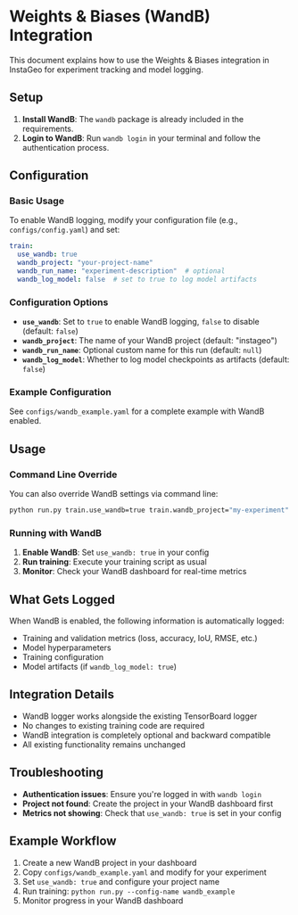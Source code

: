 # Weights & Biases (WandB) Integration

This document explains how to use the Weights & Biases integration in InstaGeo for experiment tracking and model logging.

## Setup

1. **Install WandB**: The `wandb` package is already included in the requirements.
2. **Login to WandB**: Run `wandb login` in your terminal and follow the authentication process.

## Configuration

### Basic Usage

To enable WandB logging, modify your configuration file (e.g., `configs/config.yaml`) and set:

```yaml
train:
  use_wandb: true
  wandb_project: "your-project-name"
  wandb_run_name: "experiment-description"  # optional
  wandb_log_model: false  # set to true to log model artifacts
```

### Configuration Options

- **`use_wandb`**: Set to `true` to enable WandB logging, `false` to disable (default: `false`)
- **`wandb_project`**: The name of your WandB project (default: "instageo")
- **`wandb_run_name`**: Optional custom name for this run (default: `null`)
- **`wandb_log_model`**: Whether to log model checkpoints as artifacts (default: `false`)

### Example Configuration

See `configs/wandb_example.yaml` for a complete example with WandB enabled.

## Usage

### Command Line Override

You can also override WandB settings via command line:

```bash
python run.py train.use_wandb=true train.wandb_project="my-experiment" train.wandb_run_name="test-run-1"
```

### Running with WandB

1. **Enable WandB**: Set `use_wandb: true` in your config
2. **Run training**: Execute your training script as usual
3. **Monitor**: Check your WandB dashboard for real-time metrics

## What Gets Logged

When WandB is enabled, the following information is automatically logged:

- Training and validation metrics (loss, accuracy, IoU, RMSE, etc.)
- Model hyperparameters
- Training configuration
- Model artifacts (if `wandb_log_model: true`)

## Integration Details

- WandB logger works alongside the existing TensorBoard logger
- No changes to existing training code are required
- WandB integration is completely optional and backward compatible
- All existing functionality remains unchanged

## Troubleshooting

- **Authentication issues**: Ensure you're logged in with `wandb login`
- **Project not found**: Create the project in your WandB dashboard first
- **Metrics not showing**: Check that `use_wandb: true` is set in your config

## Example Workflow

1. Create a new WandB project in your dashboard
2. Copy `configs/wandb_example.yaml` and modify for your experiment
3. Set `use_wandb: true` and configure your project name
4. Run training: `python run.py --config-name wandb_example`
5. Monitor progress in your WandB dashboard
